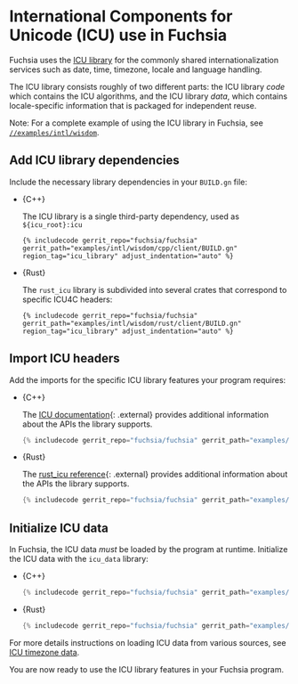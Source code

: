 # International Components for Unicode (ICU) use in Fuchsia

Fuchsia uses the [ICU library](http://site.icu-project.org/) for the commonly
shared internationalization services such as date, time, timezone, locale and
language handling.

The ICU library consists roughly of two different parts: the ICU library *code*
which contains the ICU algorithms, and the ICU library *data*, which contains
locale-specific information that is packaged for independent reuse.

Note: For a complete example of using the ICU library in Fuchsia, see
[`//examples/intl/wisdom`][wisdom].

## Add ICU library dependencies

Include the necessary library dependencies in your `BUILD.gn` file:

* {C++}

  The ICU library is a single third-party dependency, used as `${icu_root}:icu`

  ```gn
  {% includecode gerrit_repo="fuchsia/fuchsia" gerrit_path="examples/intl/wisdom/cpp/client/BUILD.gn" region_tag="icu_library" adjust_indentation="auto" %}
  ```

* {Rust}

  The `rust_icu` library is subdivided into several crates that correspond to
  specific ICU4C headers:

  ```gn
  {% includecode gerrit_repo="fuchsia/fuchsia" gerrit_path="examples/intl/wisdom/rust/client/BUILD.gn" region_tag="icu_library" adjust_indentation="auto" %}
  ```

## Import ICU headers

Add the imports for the specific ICU library features your program requires:

* {C++}

  The [ICU documentation][cpp-reference]{: .external} provides additional
  information about the APIs the library supports.

  ```cpp
  {% includecode gerrit_repo="fuchsia/fuchsia" gerrit_path="examples/intl/wisdom/cpp/client/intl_wisdom_client.cc" region_tag="imports" adjust_indentation="auto" %}
  ```

* {Rust}

  The [rust_icu reference][rust-reference]{: .external} provides additional
  information about the APIs the library supports.

  ```rust
  {% includecode gerrit_repo="fuchsia/fuchsia" gerrit_path="examples/intl/wisdom/rust/client/src/wisdom_client_impl.rs" region_tag="imports" adjust_indentation="auto" %}
  ```

## Initialize ICU data

In Fuchsia, the ICU data *must* be loaded by the program at runtime. Initialize
the ICU data with the `icu_data` library:

* {C++}

  ```cpp
  {% includecode gerrit_repo="fuchsia/fuchsia" gerrit_path="examples/intl/wisdom/cpp/server/intl_wisdom_server_impl.cc" region_tag="loader_example" adjust_indentation="auto" %}
  ```

* {Rust}

  ```rust
  {% includecode gerrit_repo="fuchsia/fuchsia" gerrit_path="examples/intl/wisdom/rust/server/src/main.rs" region_tag="loader_example" adjust_indentation="auto" %}
  ```

For more details instructions on loading ICU data from various sources,
see [ICU timezone data](icu_data.md).

You are now ready to use the ICU library features in your Fuchsia program.

<!-- xrefs -->
[cpp-reference]: https://unicode-org.github.io/icu/
[rust-reference]: https://docs.rs/crate/rust_icu/1.0.1
[wisdom]: /examples/intl/wisdom/
